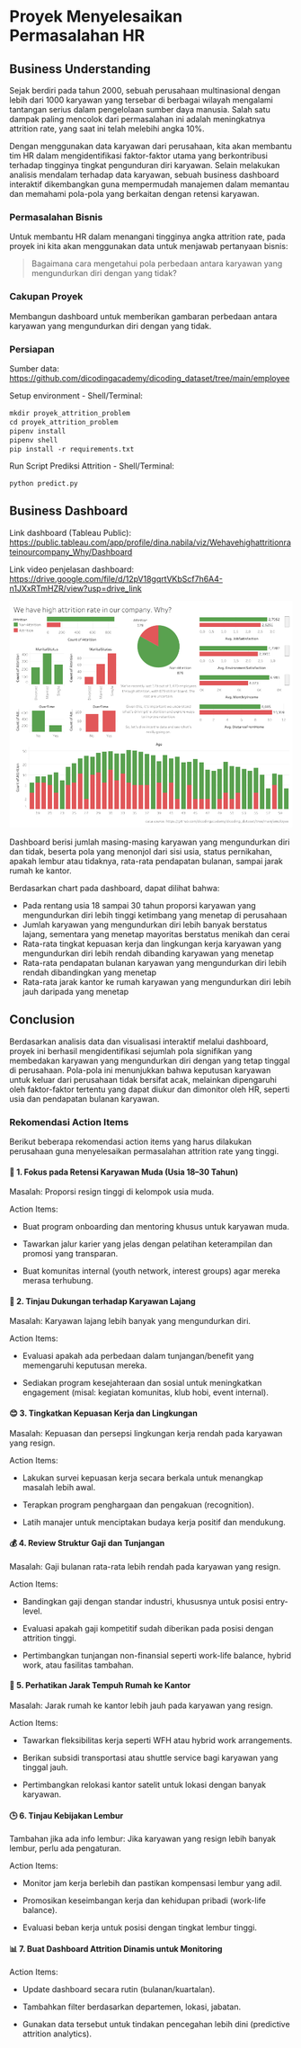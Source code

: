 # Proyek Menyelesaikan Permasalahan HR

## Business Understanding

Sejak berdiri pada tahun 2000, sebuah perusahaan multinasional dengan lebih dari 1000 karyawan yang tersebar di berbagai wilayah mengalami tantangan serius dalam pengelolaan sumber daya manusia. Salah satu dampak paling mencolok dari permasalahan ini adalah meningkatnya attrition rate, yang saat ini telah melebihi angka 10%.

Dengan menggunakan data karyawan dari perusahaan, kita akan membantu tim HR dalam mengidentifikasi faktor-faktor utama yang berkontribusi terhadap tingginya tingkat pengunduran diri karyawan. Selain melakukan analisis mendalam terhadap data karyawan, sebuah business dashboard interaktif dikembangkan guna mempermudah manajemen dalam memantau dan memahami pola-pola yang berkaitan dengan retensi karyawan. 

### Permasalahan Bisnis

Untuk membantu HR dalam menangani tingginya angka attrition rate, pada proyek ini kita akan menggunakan data untuk menjawab pertanyaan bisnis: 

>Bagaimana cara mengetahui pola perbedaan antara karyawan yang mengundurkan diri dengan yang tidak?

### Cakupan Proyek

Membangun dashboard untuk memberikan gambaran perbedaan antara karyawan yang mengundurkan diri dengan yang tidak. 

### Persiapan

Sumber data: https://github.com/dicodingacademy/dicoding_dataset/tree/main/employee

Setup environment - Shell/Terminal:

```
mkdir proyek_attrition_problem
cd proyek_attrition_problem
pipenv install
pipenv shell
pip install -r requirements.txt
```

Run Script Prediksi Attrition - Shell/Terminal:
```
python predict.py
```

## Business Dashboard

Link dashboard (Tableau Public): https://public.tableau.com/app/profile/dina.nabila/viz/Wehavehighattritionrateinourcompany_Why/Dashboard

Link video penjelasan dashboard: https://drive.google.com/file/d/12pV18gqrtVKbScf7h6A4-n1JXxRTmHZR/view?usp=drive_link

![Dashboard](dinanabila-dashboard.png)

Dashboard berisi jumlah masing-masing karyawan yang mengundurkan diri dan tidak, beserta pola yang menonjol dari sisi usia, status pernikahan, apakah lembur atau tidaknya, rata-rata pendapatan bulanan, sampai jarak rumah ke kantor.

Berdasarkan chart pada dashboard, dapat dilihat bahwa: 
- Pada rentang usia 18 sampai 30 tahun proporsi karyawan yang mengundurkan diri lebih tinggi ketimbang yang menetap di perusahaan
- Jumlah karyawan yang mengundurkan diri lebih banyak berstatus lajang, sementara yang menetap mayoritas berstatus menikah dan cerai
- Rata-rata tingkat kepuasan kerja dan lingkungan kerja karyawan yang mengundurkan diri lebih rendah dibanding karyawan yang menetap
- Rata-rata pendapatan bulanan karyawan yang mengundurkan diri lebih rendah dibandingkan yang menetap
- Rata-rata jarak kantor ke rumah karyawan yang mengundurkan diri lebih jauh daripada yang menetap

## Conclusion

Berdasarkan analisis data dan visualisasi interaktif melalui dashboard, proyek ini berhasil mengidentifikasi sejumlah pola signifikan yang membedakan karyawan yang mengundurkan diri dengan yang tetap tinggal di perusahaan. Pola-pola ini menunjukkan bahwa keputusan karyawan untuk keluar dari perusahaan tidak bersifat acak, melainkan dipengaruhi oleh faktor-faktor tertentu yang dapat diukur dan dimonitor oleh HR, seperti usia dan pendapatan bulanan karyawan.

### Rekomendasi Action Items

Berikut beberapa rekomendasi action items yang harus dilakukan perusahaan guna menyelesaikan permasalahan attrition rate yang tinggi. 


#### 🎯 1. Fokus pada Retensi Karyawan Muda (Usia 18–30 Tahun)
Masalah: Proporsi resign tinggi di kelompok usia muda.

Action Items:

- Buat program onboarding dan mentoring khusus untuk karyawan muda.

- Tawarkan jalur karier yang jelas dengan pelatihan keterampilan dan promosi yang transparan.

- Buat komunitas internal (youth network, interest groups) agar mereka merasa terhubung.

#### 💍 2. Tinjau Dukungan terhadap Karyawan Lajang
Masalah: Karyawan lajang lebih banyak yang mengundurkan diri.

Action Items:

- Evaluasi apakah ada perbedaan dalam tunjangan/benefit yang memengaruhi keputusan mereka.

- Sediakan program kesejahteraan dan sosial untuk meningkatkan engagement (misal: kegiatan komunitas, klub hobi, event internal).

#### 😊 3. Tingkatkan Kepuasan Kerja dan Lingkungan
Masalah: Kepuasan dan persepsi lingkungan kerja rendah pada karyawan yang resign.

Action Items:

- Lakukan survei kepuasan kerja secara berkala untuk menangkap masalah lebih awal.

- Terapkan program penghargaan dan pengakuan (recognition).

- Latih manajer untuk menciptakan budaya kerja positif dan mendukung.

#### 💰 4. Review Struktur Gaji dan Tunjangan
Masalah: Gaji bulanan rata-rata lebih rendah pada karyawan yang resign.

Action Items:

- Bandingkan gaji dengan standar industri, khususnya untuk posisi entry-level.

- Evaluasi apakah gaji kompetitif sudah diberikan pada posisi dengan attrition tinggi.

- Pertimbangkan tunjangan non-finansial seperti work-life balance, hybrid work, atau fasilitas tambahan.

#### 🚗 5. Perhatikan Jarak Tempuh Rumah ke Kantor
Masalah: Jarak rumah ke kantor lebih jauh pada karyawan yang resign.

Action Items:

- Tawarkan fleksibilitas kerja seperti WFH atau hybrid work arrangements.

- Berikan subsidi transportasi atau shuttle service bagi karyawan yang tinggal jauh.

- Pertimbangkan relokasi kantor satelit untuk lokasi dengan banyak karyawan.

#### 🕒 6. Tinjau Kebijakan Lembur
Tambahan jika ada info lembur: Jika karyawan yang resign lebih banyak lembur, perlu ada pengaturan.

Action Items:

- Monitor jam kerja berlebih dan pastikan kompensasi lembur yang adil.

- Promosikan keseimbangan kerja dan kehidupan pribadi (work-life balance).

- Evaluasi beban kerja untuk posisi dengan tingkat lembur tinggi.

#### 📊 7. Buat Dashboard Attrition Dinamis untuk Monitoring
Action Items:

- Update dashboard secara rutin (bulanan/kuartalan).

- Tambahkan filter berdasarkan departemen, lokasi, jabatan.

- Gunakan data tersebut untuk tindakan pencegahan lebih dini (predictive attrition analytics).
